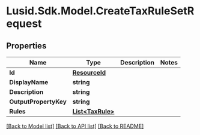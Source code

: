 # Lusid.Sdk.Model.CreateTaxRuleSetRequest

## Properties

Name | Type | Description | Notes
------------ | ------------- | ------------- | -------------
**Id** | [**ResourceId**](ResourceId.md) |  | 
**DisplayName** | **string** |  | 
**Description** | **string** |  | 
**OutputPropertyKey** | **string** |  | 
**Rules** | [**List&lt;TaxRule&gt;**](TaxRule.md) |  | 

[[Back to Model list]](../README.md#documentation-for-models) [[Back to API list]](../README.md#documentation-for-api-endpoints) [[Back to README]](../README.md)

